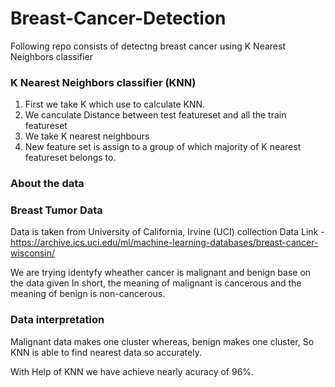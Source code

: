 # Breast-Cancer-Detection
Following repo consists of detectng breast cancer using K Nearest Neighbors classifier

### K Nearest Neighbors classifier (KNN)
1. First we take K which use to calculate KNN.
2. We canculate Distance between test featureset and all the train featureset
3. We take K nearest neighbours
4. New feature set is assign to a group of which majority of K nearest featureset belongs to.

### About the data
### Breast Tumor Data
Data is taken from University of California, Irvine (UCI) collection
Data Link - https://archive.ics.uci.edu/ml/machine-learning-databases/breast-cancer-wisconsin/ 

We are trying identyfy wheather cancer is malignant and benign base on the data given
In short, the meaning of malignant is cancerous and the meaning of benign is non-cancerous. 

### Data interpretation
Malignant data makes one cluster whereas, benign makes one cluster, So KNN is able to find nearest data so accurately.

With Help of KNN we have achieve nearly acuracy of 96%.
